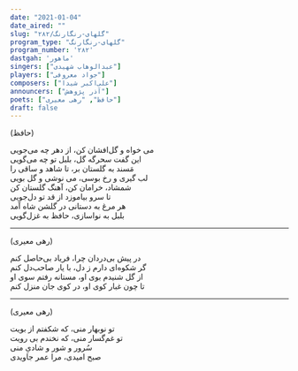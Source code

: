 ```yaml
---
date: "2021-01-04"
date_aired: ""
slug: "گلهای-رنگارنگ/۲۸۲"
program_type: "گلهای-رنگارنگ"
program_number: '۲۸۲'
dastgah: 'ماهور'
singers: ["عبدالوهاب شهیدی"]
players: ["جواد معروفی"]
composers: ["علی‌اکبر شیدا"]
announcers: ["آذر پژوهش"]
poets: ["حافظ", "رهی معیری"]
draft: false
---
```


(حافظ)  

می خواه و گل‌افشان کن، از دهر چه می‌جویی  
این گفت سحرگه گل، بلبل تو چه می‌گویی  
مَسند به گلستان بر، تا شاهد و ساقی را  
لب گیری و رخ بوسی، می نوشی و گل بویی  
شمشاد، خرامان کن، آهنگ گلستان کن  
تا سرو بیاموزد از قد تو دل‌جویی  
هر مرغ به دستانی در گلشن شاه آمد  
بلبل به نواسازی، حافظ به غزل‌گویی  

---  

(رهی معیری)  

در پیش بی‌دردان چرا، فریاد بی‌حاصل کنم  
گر شکوه‌ای دارم ز دل، با یار صاحب‌دل کنم  
از گل شنیدم بوی او، مستانه رفتم سوی او  
تا چون غبار کوی او، در کوی جان منزل کنم  

---  

(رهی معیری)  

تو نوبهار منی، که شکفتم از بویت  
تو غم‌گسار منی، که نخندم بی رويت  
سُرور و شور و شادیِ منی  
صبح امیدی، مرا عمر جاویدی  
